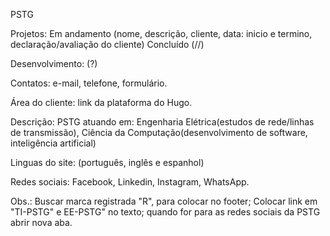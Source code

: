 PSTG

Projetos:
Em andamento (nome, descrição, cliente, data: inicio e termino, declaração/avaliação do cliente)
Concluído (//)

Desenvolvimento: (?)

Contatos: e-mail, telefone, formulário.

Área do cliente: link da plataforma do Hugo.

Descrição: PSTG atuando em: Engenharia Elétrica(estudos de rede/linhas de transmissão), Ciência da Computação(desenvolvimento de software, inteligência artificial)

Linguas do site: (português, inglês e espanhol)

Redes sociais: Facebook, Linkedin, Instagram, WhatsApp.

Obs.:
Buscar marca registrada "R", para colocar no footer;
Colocar link em "TI-PSTG" e EE-PSTG" no texto;
quando for para as redes sociais da PSTG abrir nova aba.